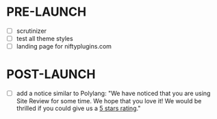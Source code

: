 # PRE-LAUNCH
- [ ] scrutinizer
- [ ] test all theme styles
- [ ] landing page for niftyplugins.com

# POST-LAUNCH
- [ ] add a notice similar to Polylang: "We have noticed that you are using Site Review for some time. We hope that you love it! We would be thrilled if you could give us a [5 stars rating](...)."

